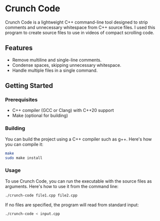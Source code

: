 # Crunch Code

Crunch Code is a lightweight C++ command-line tool designed to strip comments and unnecessary whitespace from C++ source files. I used this program to create source files to use in videos of compact scrolling code.

## Features

- Remove multiline and single-line comments.
- Condense spaces, skipping unnecessary whitespace.
- Handle multiple files in a single command.

## Getting Started

### Prerequisites

- C++ compiler (GCC or Clang) with C++20 support
- Make (optional for building)

### Building

You can build the project using a C++ compiler such as g++. Here's how you can compile it:

```bash
make
sudo make install
```

### Usage

To use Crunch Code, you can run the executable with the source files as arguments. Here's how to use it from the command line:

```bash
./crunch-code file1.cpp file2.cpp
```

If no files are specified, the program will read from standard input:

```bash
./crunch-code < input.cpp
```

